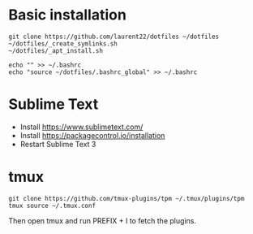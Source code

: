 # Basic installation

	git clone https://github.com/laurent22/dotfiles ~/dotfiles
	~/dotfiles/_create_symlinks.sh
	~/dotfiles/_apt_install.sh

	echo "" >> ~/.bashrc
	echo "source ~/dotfiles/.bashrc_global" >> ~/.bashrc

# Sublime Text

* Install https://www.sublimetext.com/
* Install https://packagecontrol.io/installation
* Restart Sublime Text 3

# tmux

	git clone https://github.com/tmux-plugins/tpm ~/.tmux/plugins/tpm
	tmux source ~/.tmux.conf

Then open tmux and run PREFIX + I to fetch the plugins.
